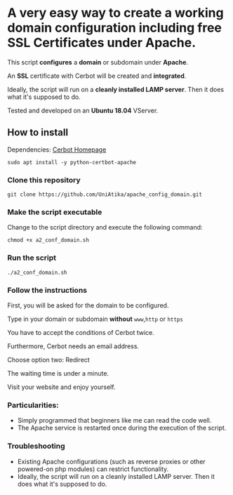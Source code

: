 # A very easy way to create a working domain configuration including free SSL Certificates under Apache.
This script **configures** a **domain** or subdomain under **Apache**.

An **SSL** certificate with Cerbot will be created and **integrated**.

Ideally, the script will run on a **cleanly installed LAMP server**. Then it does what it's supposed to do.

Tested and developed on an **Ubuntu 18.04** VServer.

## How to install

Dependencies: [Cerbot Homepage](https://certbot.eff.org/)

`sudo apt install -y python-certbot-apache`

### Clone this repository

`git clone https://github.com/UniAtika/apache_config_domain.git`

### Make the script executable
Change to the script directory and execute the following command:

`chmod +x a2_conf_domain.sh`

### Run the script
`./a2_conf_domain.sh`

### Follow the instructions
First, you will be asked for the domain to be configured.

Type in your domain or subdomain **without** `www`,`http` or `https`

You have to accept the conditions of Cerbot twice.

Furthermore, Cerbot needs an email address.

Choose option two: Redirect

The waiting time is under a minute.

Visit your website and enjoy yourself.

### Particularities:
- Simply programmed that beginners like me can read the code well.
- The Apache service is restarted once during the execution of the script.

### Troubleshooting
- Existing Apache configurations (such as reverse proxies or other powered-on php modules) can restrict functionality.
- Ideally, the script will run on a cleanly installed LAMP server. Then it does what it's supposed to do.
